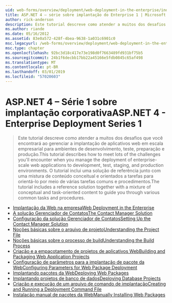 ```yaml
---
uid: web-forms/overview/deployment/web-deployment-in-the-enterprise/index
title: ASP.NET 4 – série sobre implantação do Enterprise 1 | Microsoft Docs
author: rick-anderson
description: Este tutorial descreve como atender a muitos dos desafios que você encontrará ao gerenciar a implantação de aplicativos para desenvolvimento da web em escala empresarial...
ms.author: riande
ms.date: 05/16/2012
ms.assetid: 83e0a572-428f-4bea-9638-1a031c6901c0
msc.legacyurl: /web-forms/overview/deployment/web-deployment-in-the-enterprise
msc.type: chapter
ms.openlocfilehash: 92bc3d18c417e73e198d0f7663489fd931bf75b5
ms.sourcegitcommit: 24b1f6decbb17bb22a45166e5fdb0845c65af498
ms.translationtype: MT
ms.contentlocale: pt-BR
ms.lasthandoff: 03/01/2019
ms.locfileid: "57020603"
---
```

<a name="aspnet-4---enterprise-deployment-series-1"></a><span data-ttu-id="348f0-103">ASP.NET 4 – Série 1 sobre implantação corporativa</span><span class="sxs-lookup"><span data-stu-id="348f0-103">ASP.NET 4 - Enterprise Deployment Series 1</span></span>
====================
> <span data-ttu-id="348f0-104">Este tutorial descreve como atender a muitos dos desafios que você encontrará ao gerenciar a implantação de aplicativos web em escala empresarial para ambientes de desenvolvimento, teste, preparação e produção.</span><span class="sxs-lookup"><span data-stu-id="348f0-104">This tutorial describes how to meet lots of the challenges you'll encounter when you manage the deployment of enterprise-scale web applications to development, test, staging, and production environments.</span></span> <span data-ttu-id="348f0-105">O tutorial inclui uma solução de referência junto com uma mistura de conteúdo conceitual e orientados a tarefas para orientá-lo por meio de várias tarefas comuns e procedimentos.</span><span class="sxs-lookup"><span data-stu-id="348f0-105">The tutorial includes a reference solution together with a mixture of conceptual and task-oriented content to guide you through various common tasks and procedures.</span></span>


- [<span data-ttu-id="348f0-106">Implantação da Web na empresa</span><span class="sxs-lookup"><span data-stu-id="348f0-106">Web Deployment in the Enterprise</span></span>](web-deployment-in-the-enterprise.md)
- [<span data-ttu-id="348f0-107">A solução Gerenciador de Contatos</span><span class="sxs-lookup"><span data-stu-id="348f0-107">The Contact Manager Solution</span></span>](the-contact-manager-solution.md)
- [<span data-ttu-id="348f0-108">Configuração da solução Gerenciador de Contatos</span><span class="sxs-lookup"><span data-stu-id="348f0-108">Setting Up the Contact Manager Solution</span></span>](setting-up-the-contact-manager-solution.md)
- [<span data-ttu-id="348f0-109">Noções básicas sobre o arquivo de projeto</span><span class="sxs-lookup"><span data-stu-id="348f0-109">Understanding the Project File</span></span>](understanding-the-project-file.md)
- [<span data-ttu-id="348f0-110">Noções básicas sobre o processo de build</span><span class="sxs-lookup"><span data-stu-id="348f0-110">Understanding the Build Process</span></span>](understanding-the-build-process.md)
- [<span data-ttu-id="348f0-111">Criação e a empacotamento de projetos de aplicativos Web</span><span class="sxs-lookup"><span data-stu-id="348f0-111">Building and Packaging Web Application Projects</span></span>](building-and-packaging-web-application-projects.md)
- [<span data-ttu-id="348f0-112">Configuração de parâmetros para a implantação de pacote da Web</span><span class="sxs-lookup"><span data-stu-id="348f0-112">Configuring Parameters for Web Package Deployment</span></span>](configuring-parameters-for-web-package-deployment.md)
- [<span data-ttu-id="348f0-113">Implantando pacotes da Web</span><span class="sxs-lookup"><span data-stu-id="348f0-113">Deploying Web Packages</span></span>](deploying-web-packages.md)
- [<span data-ttu-id="348f0-114">Implantando projetos de banco de dados</span><span class="sxs-lookup"><span data-stu-id="348f0-114">Deploying Database Projects</span></span>](deploying-database-projects.md)
- [<span data-ttu-id="348f0-115">Criação e execução de um arquivo de comando de implantação</span><span class="sxs-lookup"><span data-stu-id="348f0-115">Creating and Running a Deployment Command File</span></span>](creating-and-running-a-deployment-command-file.md)
- [<span data-ttu-id="348f0-116">Instalação manual de pacotes da Web</span><span class="sxs-lookup"><span data-stu-id="348f0-116">Manually Installing Web Packages</span></span>](manually-installing-web-packages.md)
